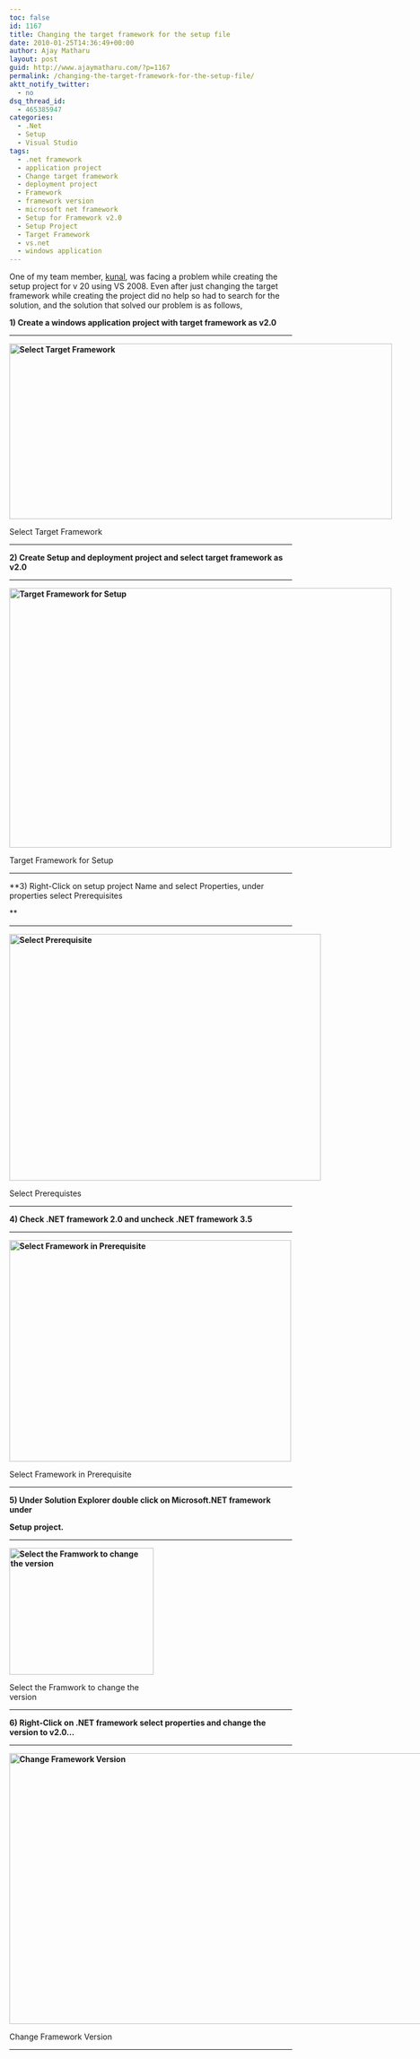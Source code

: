 ```yaml
---
toc: false
id: 1167
title: Changing the target framework for the setup file
date: 2010-01-25T14:36:49+00:00
author: Ajay Matharu
layout: post
guid: http://www.ajaymatharu.com/?p=1167
permalink: /changing-the-target-framework-for-the-setup-file/
aktt_notify_twitter:
  - no
dsq_thread_id:
  - 465385947
categories:
  - .Net
  - Setup
  - Visual Studio
tags:
  - .net framework
  - application project
  - Change target framework
  - deployment project
  - Framework
  - framework version
  - microsoft net framework
  - Setup for Framework v2.0
  - Setup Project
  - Target Framework
  - vs.net
  - windows application
---
```

One of my team member, <a href="http://kunalsidhpura.wordpress.com" target="_blank">kunal</a>, was facing a problem while creating the setup project for v 20 using VS 2008. Even after just changing the target framework while creating the project did no help so had to search for the solution, and the solution that solved our problem is as follows,

**1) Create a windows application project with target framework as v2.0**

 ****

<div style="width: 692px" class="wp-caption aligncenter">
  <strong><strong><img title="Select Framework" src="http://ajaymatharu.wordpress.com/files/2009/05/1selectframework.png" alt="Select Target Framework" width="682" height="313" /></strong></strong>
  
  <p class="wp-caption-text">
    Select Target Framework
  </p>
</div>

 ****

**2) Create Setup and deployment project and select target framework as v2.0**

 ****

<div style="width: 691px" class="wp-caption aligncenter">
  <strong><strong><img title="Target framework for setup" src="http://ajaymatharu.wordpress.com/files/2009/05/2setupframework.png" alt="Target Framework for Setup" width="681" height="463" /></strong></strong>
  
  <p class="wp-caption-text">
    Target Framework for Setup
  </p>
</div>

 ****

**3) Right-Click on setup project Name and select Properties, under properties select Prerequisites
  
** 

 ****

<div style="width: 565px" class="wp-caption aligncenter">
  <strong><strong><img title="select prerequisite" src="http://ajaymatharu.wordpress.com/files/2009/05/4prerequisite.png" alt="Select Prerequisite" width="555" height="440" /></strong></strong>
  
  <p class="wp-caption-text">
    Select Prerequistes
  </p>
</div>

 ****

**4) Check .NET framework 2.0 and uncheck .NET framework 3.5**

 ****

<div style="width: 512px" class="wp-caption aligncenter">
  <strong><strong><img title="Select framework in prerequisite" src="http://ajaymatharu.wordpress.com/files/2009/05/5selectprerequisite.png" alt="Select Framework in Prerequisite" width="502" height="395" /></strong></strong>
  
  <p class="wp-caption-text">
    Select Framework in Prerequisite
  </p>
</div>

 ****

**5) Under Solution Explorer double click on Microsoft.NET framework under**

 **Setup project.**

 ****

<div style="width: 267px" class="wp-caption aligncenter">
  <strong><strong><img title="Select Framework" src="http://ajaymatharu.wordpress.com/files/2009/05/6framework.png" alt="Select the Framwork to change the version" width="257" height="226" /></strong></strong>
  
  <p class="wp-caption-text">
    Select the Framwork to change the version
  </p>
</div>

 ****

**6) Right-Click on .NET framework select properties and change the version to v2.0&#8230;**

 ****

<div style="width: 786px" class="wp-caption aligncenter">
  <strong><strong><img title="Framework Version" src="http://ajaymatharu.wordpress.com/files/2009/05/8changeversion.png" alt="Change Framework Version" width="776" height="483" /></strong></strong>
  
  <p class="wp-caption-text">
    Change Framework Version
  </p>
</div>

 ****
